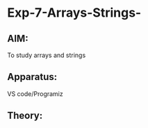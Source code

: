 # Exp-7-Arrays-Strings-

## AIM:
To study arrays and strings

## Apparatus:
VS code/Programiz

## Theory:




